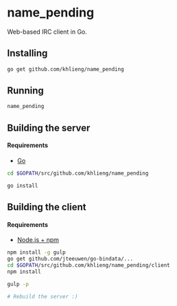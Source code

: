 # name_pending
Web-based IRC client in Go.

## Installing
```bash
go get github.com/khlieng/name_pending
```

## Running
```bash
name_pending
```

## Building the server

#### Requirements
* [Go](http://golang.org/doc/install)

```bash
cd $GOPATH/src/github.com/khlieng/name_pending

go install
```

## Building the client

#### Requirements
* [Node.js + npm](https://nodejs.org/download/)

```bash
npm install -g gulp
go get github.com/jteeuwen/go-bindata/...
cd $GOPATH/src/github.com/khlieng/name_pending/client
npm install

gulp -p

# Rebuild the server :)
```